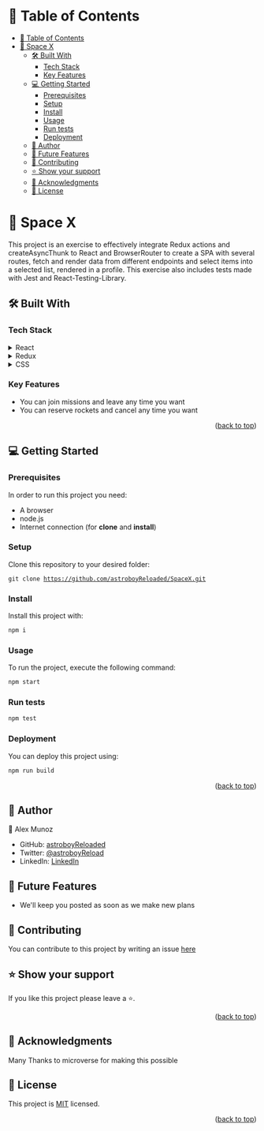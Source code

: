 <a name="readme-top"></a>

<!-- TABLE OF CONTENTS -->

# 📗 Table of Contents

- [📗 Table of Contents](#-table-of-contents)
- [📖 Space X ](#-about-project-)
  - [🛠 Built With ](#-built-with-)
    - [Tech Stack ](#tech-stack-)
    - [Key Features ](#key-features-)
  <!-- - [🚀 Live Demo ](#-live-demo-) -->
  - [💻 Getting Started ](#-getting-started-)
    - [Prerequisites](#prerequisites)
    - [Setup](#setup)
    - [Install](#install)
    - [Usage](#usage)
    - [Run tests](#run-tests)
    - [Deployment](#deployment)
  - [👥 Author ](#-authors-)
  - [🔭 Future Features ](#-future-features-)
  - [🤝 Contributing ](#-contributing-)
  - [⭐️ Show your support ](#️-show-your-support-)
  - [🙏 Acknowledgments ](#-acknowledgments-)
  - [📝 License ](#-license-)

<!-- PROJECT DESCRIPTION -->

# 📖 Space X <a name="about-project"></a>

This project is an exercise to effectively integrate Redux actions and createAsyncThunk to React and BrowserRouter to create a SPA with several routes, fetch and render data from different endpoints and select items into a selected list, rendered in a profile. This exercise also includes tests made with Jest and React-Testing-Library.

## 🛠 Built With <a name="built-with"></a>

### Tech Stack <a name="tech-stack"></a>

> 

<details>
  <summary>React</summary>
  <ul>
    <li><a href=""></a></li>
  </ul>
</details>

<details>
  <summary>Redux</summary>
  <ul>
    <li><a href=""></a></li>
  </ul>
</details>

<details>
<summary>CSS</summary>
  <ul>
    <li><a href=""></a></li>
  </ul>
</details>

<!-- Features -->

### Key Features <a name="key-features"></a>

 - You can join missions and leave any time you want
 - You can reserve rockets and cancel any time you want


<!-- LIVE DEMO -->

<!-- ## 🚀 Live Demo <a name="live-demo"></a>

<p>You can view the page live by clicking <a href="">this link</a></p> -->

<p align="right">(<a href="#readme-top">back to top</a>)</p>

<!-- GETTING STARTED -->

## 💻 Getting Started <a name="getting-started"></a>


### Prerequisites

In order to run this project you need:

- A browser
- node.js
- Internet connection (for **clone** and **install**)

### Setup

Clone this repository to your desired folder:

<code>git clone https://github.com/astroboyReloaded/SpaceX.git</code>

### Install

Install this project with:

```sh
npm i
```

### Usage

To run the project, execute the following command:

```sh
npm start
```

### Run tests

```sh
npm test
```

### Deployment

You can deploy this project using:

```sh
npm run build
```

<p align="right">(<a href="#readme-top">back to top</a>)</p>

<!-- AUTHORS -->

## 👥 Author <a name="authors"></a>

👤 Alex Munoz

- GitHub: [astroboyReloaded](https://github.com/astroboyReloaded)
- Twitter: [@astroboyReload](https://twitter.com/astroboyReload)
- LinkedIn: [LinkedIn](https://www.linkedin.com/in/astroboyreloaded/)


<!-- FUTURE FEATURES -->

## 🔭 Future Features <a name="future-features"></a>

- We'll keep you posted as soon as we make new plans


<!-- CONTRIBUTING -->

## 🤝 Contributing <a name="contributing"></a>

You can contribute to this project by writing an issue <a href="https://github.com/astroboyReloaded/SpaceX/issues/new" >here</a>


<!-- SUPPORT -->

## ⭐️ Show your support <a name="support"></a>

If you like this project please leave a ⭐️.

<p align="right">(<a href="#readme-top">back to top</a>)</p>

<!-- ACKNOWLEDGEMENTS -->

## 🙏 Acknowledgments <a name="acknowledgements"></a>

Many Thanks to microverse for making this possible


<!-- LICENSE -->

## 📝 License <a name="license"></a>

This project is [MIT](./LICENSE) licensed.

<p align="right">(<a href="#readme-top">back to top</a>)</p>
